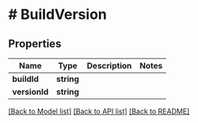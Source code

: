 # # BuildVersion

## Properties

Name | Type | Description | Notes
------------ | ------------- | ------------- | -------------
**buildId** | **string** |  | 
**versionId** | **string** |  | 

[[Back to Model list]](../../README.md#documentation-for-models) [[Back to API list]](../../README.md#documentation-for-api-endpoints) [[Back to README]](../../README.md)


